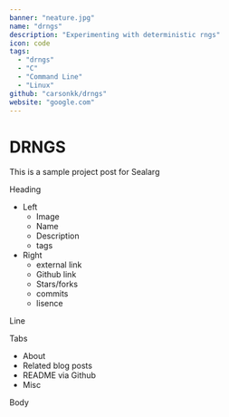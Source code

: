 ```yaml
---
banner: "neature.jpg"
name: "drngs"
description: "Experimenting with deterministic rngs"
icon: code
tags:
  - "drngs"
  - "C"
  - "Command Line"
  - "Linux"
github: "carsonkk/drngs"
website: "google.com"
---
```


# DRNGS

This is a sample project post for Sealarg

Heading

- Left
  - Image
  - Name
  - Description
  - tags
- Right
  - external link
  - Github link
  - Stars/forks
  - commits
  - lisence

Line

Tabs

- About
- Related blog posts
- README via Github
- Misc

Body